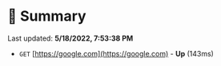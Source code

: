 # 📖 Summary
Last updated: **5/18/2022, 7:53:38 PM**

- `GET` [https://google.com](https://google.com) - **Up** (143ms)
